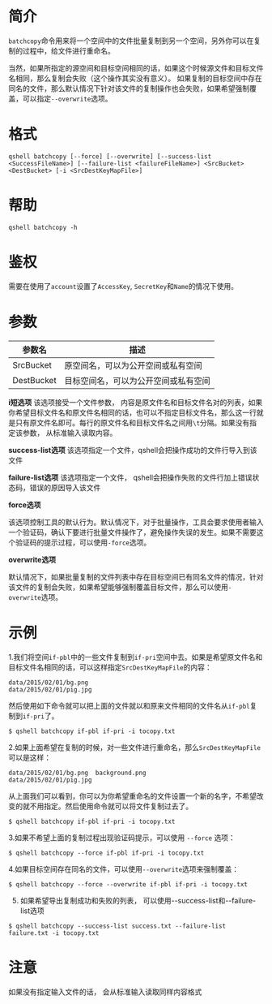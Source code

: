 # 简介

`batchcopy`命令用来将一个空间中的文件批量复制到另一个空间，另外你可以在复制的过程中，给文件进行重命名。

当然，如果所指定的源空间和目标空间相同的话，如果这个时候源文件和目标文件名相同，那么复制会失败（这个操作其实没有意义）。
如果复制的目标空间中存在同名的文件，那么默认情况下针对该文件的复制操作也会失败，如果希望强制覆盖，可以指定`--overwrite`选项。

# 格式

```
qshell batchcopy [--force] [--overwrite] [--success-list <SuccessFileName>] [--failure-list <failureFileName>] <SrcBucket> <DestBucket> [-i <SrcDestKeyMapFile>]
```

# 帮助
```
qshell batchcopy -h
```

# 鉴权

需要在使用了`account`设置了`AccessKey`, `SecretKey`和`Name`的情况下使用。

# 参数

|参数名|描述|
|---------|-----------|
|SrcBucket|原空间名，可以为公开空间或私有空间|
|DestBucket|目标空间名，可以为公开空间或私有空间|

**i短选项**
该选项接受一个文件参数， 内容是原文件名和目标文件名对的列表，如果你希望目标文件名和原文件名相同的话，也可以不指定目标文件名，那么这一行就是只有原文件名即可。每行的原文件名和目标文件名之间用`\t`分隔。如果没有指定该参数， 从标准输入读取内容。

**success-list选项**
该选项指定一个文件，qshell会把操作成功的文件行导入到该文件

**failure-list选项**
该选项指定一个文件， qshell会把操作失败的文件行加上错误状态码，错误的原因导入该文件

**force选项**

该选项控制工具的默认行为。默认情况下，对于批量操作，工具会要求使用者输入一个验证码，确认下要进行批量文件操作了，避免操作失误的发生。如果不需要这个验证码的提示过程，可以使用`-force`选项。

**overwrite选项**

默认情况下，如果批量复制的文件列表中存在目标空间已有同名文件的情况，针对该文件的复制会失败，如果希望能够强制覆盖目标文件，那么可以使用`-overwrite`选项。

# 示例

1.我们将空间`if-pbl`中的一些文件复制到`if-pri`空间中去。如果是希望原文件名和目标文件名相同的话，可以这样指定`SrcDestKeyMapFile`的内容：

```
data/2015/02/01/bg.png
data/2015/02/01/pig.jpg
```

然后使用如下命令就可以把上面的文件就以和原来文件相同的文件名从`if-pbl`复制到`if-pri`了。

```
$ qshell batchcopy if-pbl if-pri -i tocopy.txt
```

2.如果上面希望在复制的时候，对一些文件进行重命名，那么`SrcDestKeyMapFile`可以是这样：

```
data/2015/02/01/bg.png	background.png
data/2015/02/01/pig.jpg

```
从上面我们可以看到，你可以为你希望重命名的文件设置一个新的名字，不希望改变的就不用指定。然后使用命令就可以将文件复制过去了。

```
$ qshell batchcopy if-pbl if-pri -i tocopy.txt
```

3.如果不希望上面的复制过程出现验证码提示，可以使用 `--force` 选项：

```
$ qshell batchcopy --force if-pbl if-pri -i tocopy.txt
```

4.如果目标空间存在同名的文件，可以使用`--overwrite`选项来强制覆盖：

```
$ qshell batchcopy --force --overwrite if-pbl if-pri -i tocopy.txt
```

5. 如果希望导出复制成功和失败的列表， 可以使用--success-list和--failure-list选项

```
$ qshell batchcopy --success-list success.txt --failure-list failure.txt -i tocopy.txt
```

# 注意

如果没有指定输入文件的话， 会从标准输入读取同样内容格式

